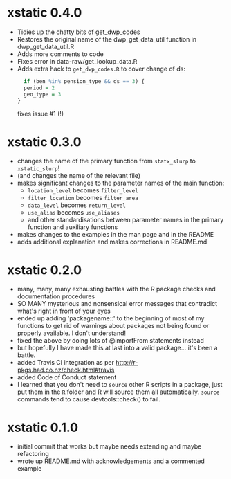# xstatic 0.4.0

* Tidies up the chatty bits of get_dwp_codes
* Restores the original name of the dwp_get_data_util function in dwp_get_data_util.R
* Adds more comments to code
* Fixes error in data-raw/get_lookup_data.R
* Adds extra hack to `get_dwp_codes.R` to cover change of ds:
  ```r
    if (ben %in% pension_type && ds == 3) {
    period = 2
    geo_type = 3
  }
  ```
  fixes issue #1 (!)

# xstatic 0.3.0

* changes the name of the primary function from `statx_slurp` to `xstatic_slurp`!
* (and changes the name of the relevant file)
* makes significant changes to the parameter names of the main function:
  * `location_level` becomes `filter_level`
  * `filter_location` becomes `filter_area`
  * `data_level` becomes `return_level`
  * `use_alias` becomes `use_aliases`
  * and other standardisations between parameter names in the primary function and auxiliary functions
* makes changes to the examples in the man page and in the README
* adds additional explanation and makes corrections in README.md

# xstatic 0.2.0

* many, many, many exhausting battles with the R package checks and documentation procedures
* SO MANY mysterious and nonsensical error messages that contradict what's right in front of your eyes
* ended up adding 'packagename::' to the beginning of most of my functions to get rid of warnings about packages not being found or properly available. I don't understand!
* fixed the above by doing lots of @importFrom statements instead
* but hopefully I have made this at last into a valid package... it's been a battle.
* added Travis CI integration as per http://r-pkgs.had.co.nz/check.html#travis
* added Code of Conduct statement
* I learned that you don't need to `source` other R scripts in a package, just put them in the `R` folder and R will source them all automatically. `source` commands tend to cause devtools::check() to fail.

# xstatic 0.1.0

* initial commit that works but maybe needs extending and maybe refactoring
* wrote up README.md with acknowledgements and a commented example
